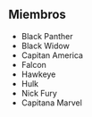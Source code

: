 ## Miembros

* Black Panther
* Black Widow
* Capitan America
* Falcon
* Hawkeye
* Hulk
* Nick Fury
* Capitana Marvel